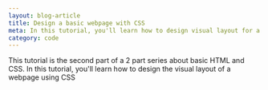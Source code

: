```yaml
---
layout: blog-article
title: Design a basic webpage with CSS
meta: In this tutorial, you'll learn how to design visual layout for a simple webpage in CSS
category: code
---
```


This tutorial is the second part of a 2 part series about basic HTML and CSS.
In this tutorial, you'll learn how to design the visual layout of a webpage using CSS
